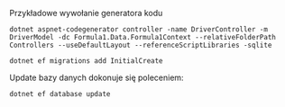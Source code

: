 Przykładowe wywołanie generatora kodu
```
dotnet aspnet-codegenerator controller -name DriverController -m DriverModel -dc Formula1.Data.Formula1Context --relativeFolderPath Controllers --useDefaultLayout --referenceScriptLibraries -sqlite
```

```
dotnet ef migrations add InitialCreate
```

Update bazy danych dokonuje się poleceniem:
```
dotnet ef database update
```